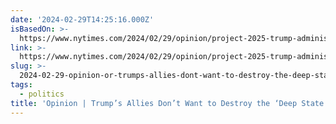 ```yaml
---
date: '2024-02-29T14:25:16.000Z'
isBasedOn: >-
  https://www.nytimes.com/2024/02/29/opinion/project-2025-trump-administration.html
link: >-
  https://www.nytimes.com/2024/02/29/opinion/project-2025-trump-administration.html
slug: >-
  2024-02-29-opinion-or-trumps-allies-dont-want-to-destroy-the-deep-state-they-want
tags:
  - politics
title: 'Opinion | Trump’s Allies Don’t Want to Destroy the ‘Deep State.’ They Want '
---
```


